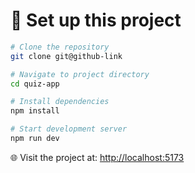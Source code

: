 # 🚀 Set up this project

```bash
# Clone the repository
git clone git@github-link

# Navigate to project directory
cd quiz-app

# Install dependencies
npm install

# Start development server
npm run dev

```

🌐 Visit the project at: [http://localhost:5173](http://localhost:5173)

